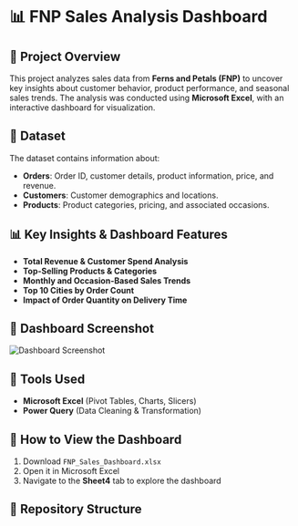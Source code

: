 # 📊 FNP Sales Analysis Dashboard

## 🎯 Project Overview
This project analyzes sales data from **Ferns and Petals (FNP)** to uncover key insights about customer behavior, product performance, and seasonal sales trends. The analysis was conducted using **Microsoft Excel**, with an interactive dashboard for visualization.

## 📁 Dataset
The dataset contains information about:
- **Orders**: Order ID, customer details, product information, price, and revenue.
- **Customers**: Customer demographics and locations.
- **Products**: Product categories, pricing, and associated occasions.

## 📊 Key Insights & Dashboard Features
- **Total Revenue & Customer Spend Analysis**
- **Top-Selling Products & Categories**
- **Monthly and Occasion-Based Sales Trends**
- **Top 10 Cities by Order Count**
- **Impact of Order Quantity on Delivery Time**

## 📸 Dashboard Screenshot
![Dashboard Screenshot](images/dashboard_screenshot.png)

## 🚀 Tools Used
- **Microsoft Excel** (Pivot Tables, Charts, Slicers)
- **Power Query** (Data Cleaning & Transformation)

## 📌 How to View the Dashboard
1. Download `FNP_Sales_Dashboard.xlsx`
2. Open it in Microsoft Excel
3. Navigate to the **Sheet4** tab to explore the dashboard

## 📂 Repository Structure
